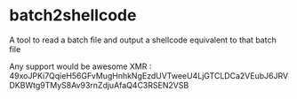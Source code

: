 # batch2shellcode
A tool to read a batch file and output a shellcode equivalent to that batch file 


Any support would be awesome
XMR : 49xoJPKi7QqieH56GFvMugHnhkNgEzdUVTweeU4LjGTCLDCa2VEubJ6JRVDKBWtg9TMyS8Av93rnZdjuAfaQ4C3RSEN2VSB

